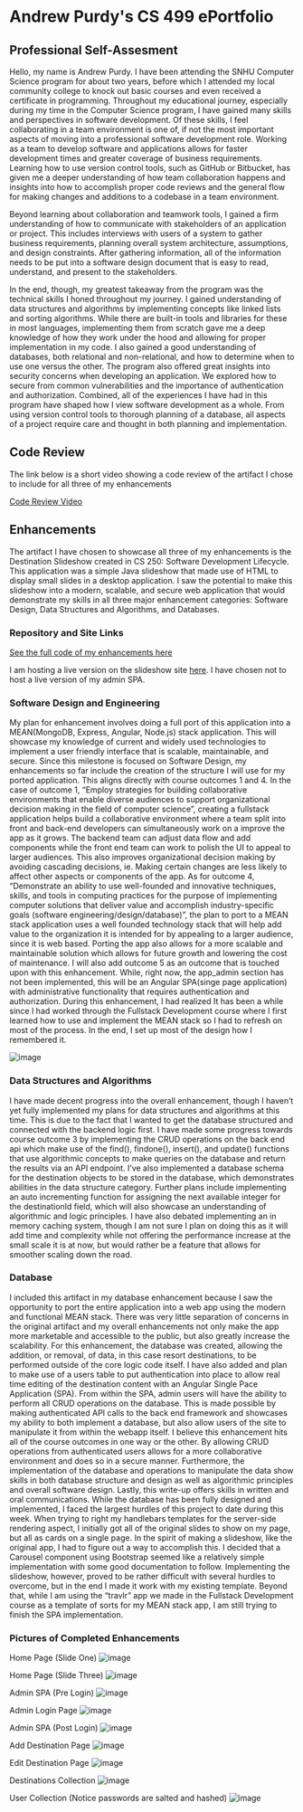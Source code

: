 # Andrew Purdy's CS 499 ePortfolio

## Professional Self-Assesment

Hello, my name is Andrew Purdy. I have been attending the SNHU Computer Science program for about two years, before which I attended my local community college to knock out basic courses and even received a certificate in programming. Throughout my educational journey, especially during my time in the Computer Science program, I have gained many skills and perspectives in software development. Of these skills, I feel collaborating in a team environment is one of, if not the most important aspects of moving into a professional software development role. Working as a team to develop software and applications allows for faster development times and greater coverage of business requirements. Learning how to use version control tools, such as GitHub or Bitbucket, has given me a deeper understanding of how team collaboration happens and insights into how to accomplish proper code reviews and the general flow for making changes and additions to a codebase in a team environment. 

Beyond learning about collaboration and teamwork tools, I gained a firm understanding of how to communicate with stakeholders of an application or project. This includes interviews with users of a system to gather business requirements, planning overall system architecture, assumptions, and design constraints. After gathering information, all of the information needs to be put into a software design document that is easy to read, understand, and present to the stakeholders. 

In the end, though, my greatest takeaway from the program was the technical skills I honed throughout my journey. I gained understanding of data structures and algorithms by implementing concepts like linked lists and sorting algorithms. While there are built-in tools and libraries for these in most languages, implementing them from scratch gave me a deep knowledge of how they work under the hood and allowing for proper implementation in my code. I also gained a good understanding of databases, both relational and non-relational, and how to determine when to use one versus the other. The program also offered great insights into security concerns when developing an application. We explored how to secure from common vulnerabilities and the importance of authentication and authorization. Combined, all of the experiences I have had in this program have shaped how I view software development as a whole. From using version control tools to thorough planning of a database, all aspects of a project require care and thought in both planning and implementation. 


## Code Review

The link below is a short video showing a code review of the artifact I chose to include for all three of my enhancements

<a href="https://youtu.be/yNnlJa9RPXw">Code Review Video</a>

## Enhancements

The artifact I have chosen to showcase all three of my enhancements is the Destination Slideshow created in CS 250: Software Development Lifecycle. This application was a simple Java slideshow that made use of HTML to display small slides in a desktop application. I saw the potential to make this slideshow into a modern, scalable, and secure web application that would demonstrate my skills in all three major enhancement categories: Software Design, Data Structures and Algorithms, and Databases. 

### Repository and Site Links

<a href="https://github.com/TyrotoxismBooth/CS499-Artifact-Enhancement"> See the full code of my enhancements here </a>

I am hosting a live version on the slideshow site <a href="https://snhu.purdy.world">here</a>. I have chosen not to host a live version of my admin SPA. 

### Software Design and Engineering
 
My plan for enhancement involves doing a full port of this application into a MEAN(MongoDB, Express, Angular, Node.js) stack application. This will showcase my knowledge of current and widely used technologies to implement a user friendly interface that is scalable, maintainable, and secure. Since this milestone is focused on Software Design, my enhancements so far include the creation of the structure I will use for my ported application. This aligns directly with course outcomes 1 and 4. In the case of outcome 1, “Employ strategies for building collaborative environments that enable diverse audiences to support organizational decision making in the field of computer science”, creating a fullstack application helps build a collaborative environment where a team split into front and back-end developers can simultaneously work on a improve the app as it grows. The backend team can adjust data flow and add components while the front end team can work to polish the UI to appeal to larger audiences. This also improves organizational decision making by avoiding cascading decisions, ie. Making certain changes are less likely to affect other aspects or components of the app. As for outcome 4, “Demonstrate an ability to use well-founded and innovative techniques, skills, and tools in computing practices for the purpose of implementing computer solutions that deliver value and accomplish industry-specific goals (software engineering/design/database)”, the plan to port to a MEAN stack application uses a well founded technology stack that will help add value to the organization it is intended for by appealing to a larger audience, since it is web based. Porting the app also allows for a more scalable and maintainable solution which allows for future growth and lowering the cost of maintenance. I will also add outcome 5 as an outcome that is touched upon with this enhancement. While, right now, the app_admin section has not been implemented, this will be an Angular SPA(singe page application) with administrative functionality that requires authentication and authorization. 
During this enhancement, I had realized It has been a while since I had worked through the Fullstack Development course where I first learned how to use and implement the MEAN stack so I had to refresh on most of the process. In the end, I set up most of the design how I remembered it.

<img width=auto height=auto alt="image" src="https://github.com/user-attachments/assets/d40fc6ac-712a-40db-9f42-723c9c1a3851" />

### Data Structures and Algorithms

I have made decent progress into the overall enhancement, though I haven’t yet fully implemented my plans for data structures and algorithms at this time. This is due to the fact that I wanted to get the database structured and connected with the backend logic first. I have made some progress towards course outcome 3 by implementing the CRUD operations on the back end api which make use of the find(), findone(), insert(), and update() functions that use algorithmic concepts to make queries on the database and return the results via an API endpoint. I’ve also implemented a database schema for the destination objects to be stored in the database, which demonstrates abilities in the data structure category. Further plans include implementing an auto incrementing function for assigning the next available integer for the destinationId field, which will also showcase an understanding of algorithmic and logic principles. I have also debated implementing an in memory caching system, though I am not sure I plan on doing this as it will add time and complexity while not offering the performance increase at the small scale it is at now, but would rather be a feature that allows for smoother scaling down the road. 

### Database

I included this artifact in my database enhancement because I saw the opportunity to port the entire application into a web app using the modern and functional MEAN stack. There was very little separation of concerns in the original artifact and my overall enhancements not only make the app more marketable and accessible to the public, but also greatly increase the scalability. For this enhancement, the database was created, allowing the addition, or removal, of data, in this case resort destinations, to be performed outside of the core logic code itself. I have also added and plan to make use of a users table to put authentication into place to allow real time editing of the destination content with an Angular Single Pace Application (SPA). 
From within the SPA, admin users will have the ability to perform all CRUD operations on the database. This is made possible by making authenticated API calls to the back end framework and showcases my ability to both implement a database, but also allow users of the site to manipulate it from within the webapp itself. I believe this enhancement hits all of the course outcomes in one way or the other. By allowing CRUD operations from authenticated users allows for a more collaborative environment and does so in a secure manner. Furthermore, the implementation of the database and operations to manipulate the data show skills in both database structure and design as well as algorithmic principles and overall software design. Lastly, this write-up offers skills in written and oral communications. 
While the database has been fully designed and implemented, I faced the largest hurdles of this project to date during this week. When trying to right my handlebars templates for the server-side rendering aspect, I initially got all of the original slides to show on my page, but all as cards on a single page. In the spirit of making a slideshow, like the original app, I had to figure out a way to accomplish this. I decided that a Carousel component using Bootstrap seemed like a relatively simple implementation with some good documentation to follow. Implementing the slideshow, however, proved to be rather difficult with several hurdles to overcome, but in the end I made it work with my existing template. Beyond that, while I am using the “travlr” app we made in the Fullstack Development course as a template of sorts for my MEAN stack app, I am still trying to finish the SPA implementation. 

### Pictures of Completed Enhancements
Home Page (Slide One)
<img width=auto height=auto alt="image" src="https://github.com/user-attachments/assets/88c59c9f-cabd-4f68-a5de-1d98e851d800" />

Home Page (Slide Three)
<img width=auto height=auto alt="image" src="https://github.com/user-attachments/assets/ce908721-6ae6-4f79-acc1-31467bf0e644" />

Admin SPA (Pre Login)
<img width=auto height=auto alt="image" src="https://github.com/user-attachments/assets/6e716306-b34a-4ae5-a498-743ea2ffe2ab" />

Admin Login Page
<img width=auto height=auto alt="image" src="https://github.com/user-attachments/assets/e25fc36c-a961-4a10-9a09-7cde028cdf5c" />

Admin SPA (Post Login)
<img width=auto height=auto alt="image" src="https://github.com/user-attachments/assets/02fbb8f1-741c-49d3-98fd-1170e3c0b9eb" />

Add Destination Page
<img width=auto height=auto alt="image" src="https://github.com/user-attachments/assets/13c4b817-97f1-43b3-ba2b-44675476cf40" />

Edit Destination Page
<img width=auto height=auto alt="image" src="https://github.com/user-attachments/assets/d00c9384-438e-4aeb-9942-fcc115635071" />

Destinations Collection
<img width=auto height=auto alt="image" src="https://github.com/user-attachments/assets/31ac1a57-1bc3-4ac6-bc77-56d191bba0a5" />

User Collection (Notice passwords are salted and hashed)
<img width=auto height=auto alt="image" src="https://github.com/user-attachments/assets/a5825500-9b79-4991-bd63-af1aa3fbf24c" />
